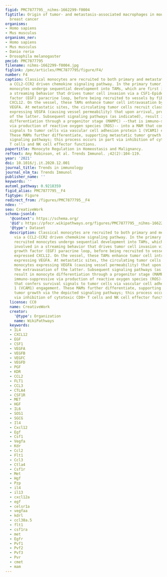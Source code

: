 ```yaml
---
figid: PMC7877795__nihms-1662299-f0004
figtitle: Origin of tumor- and metastasis-associated macrophages in mouse models of
  breast cancer
organisms:
- Homo sapiens
- Mus musculus
organisms_ner:
- Homo sapiens
- Mus musculus
- Danio rerio
- Drosophila melanogaster
pmcid: PMC7877795
filename: nihms-1662299-f0004.jpg
figlink: /pmc/articles/PMC7877795/figure/F4/
number: F4
caption: Classical monocytes are recruited to both primary and metastatic sites via
  a CCL2-CCR2 driven chemokine signaling pathway. In the primary tumor, these recruited
  monocytes undergo sequential development into TAMs, which are first involved in
  a streaming behavior that drives tumor cell invasion via a CSF1-Epidermal growth
  factor (EGF) paracrine loop, before being recruited to vessels by fibroblast expressed
  CXCL12. On the vessel, these TAMs enhance tumor cell intravasation by expressing
  VEGFA. At metastatic sites, the circulating tumor cells recruit classical monocytes
  expressing VEGFA (causing vessel permeability) that upon arrival, promotes the extravasation
  of the latter. Subsequent signaling pathways (as indicated), result in monocyte
  differentiation through a progenitor stage (MAMPC) --that is immuno-suppressive
  via production of reactive oxygen species (ROS)-- into a MAM that confers survival
  signals to tumor cells via vascular cell adhesion protein 1 (VCAM1) engagement.
  These MAMs further differentiate, supporting metastatic tumor growth via the depicted
  signaling pathways; this process occurs in part via inhibition of cytotoxic CD8+
  T cells and NK cell effector functions.
papertitle: Monocyte Regulation in Homeostasis and Malignancy.
reftext: Amy Robinson, et al. Trends Immunol. ;42(2):104-119.
year: '2021'
doi: 10.1016/j.it.2020.12.001
journal_title: Trends in immunology
journal_nlm_ta: Trends Immunol
publisher_name: ''
keywords: ''
automl_pathway: 0.9218359
figid_alias: PMC7877795__F4
figtype: Figure
redirect_from: /figures/PMC7877795__F4
ndex: ''
seo: CreativeWork
schema-jsonld:
  '@context': https://schema.org/
  '@id': https://pfocr.wikipathways.org/figures/PMC7877795__nihms-1662299-f0004.html
  '@type': Dataset
  description: Classical monocytes are recruited to both primary and metastatic sites
    via a CCL2-CCR2 driven chemokine signaling pathway. In the primary tumor, these
    recruited monocytes undergo sequential development into TAMs, which are first
    involved in a streaming behavior that drives tumor cell invasion via a CSF1-Epidermal
    growth factor (EGF) paracrine loop, before being recruited to vessels by fibroblast
    expressed CXCL12. On the vessel, these TAMs enhance tumor cell intravasation by
    expressing VEGFA. At metastatic sites, the circulating tumor cells recruit classical
    monocytes expressing VEGFA (causing vessel permeability) that upon arrival, promotes
    the extravasation of the latter. Subsequent signaling pathways (as indicated),
    result in monocyte differentiation through a progenitor stage (MAMPC) --that is
    immuno-suppressive via production of reactive oxygen species (ROS)-- into a MAM
    that confers survival signals to tumor cells via vascular cell adhesion protein
    1 (VCAM1) engagement. These MAMs further differentiate, supporting metastatic
    tumor growth via the depicted signaling pathways; this process occurs in part
    via inhibition of cytotoxic CD8+ T cells and NK cell effector functions.
  license: CC0
  name: CreativeWork
  creator:
    '@type': Organization
    name: WikiPathways
  keywords:
  - IL4
  - CXCL12
  - EGF
  - CSF1
  - VEGFA
  - VEGFB
  - VEGFC
  - VEGFD
  - PGF
  - KDR
  - CCL2
  - FLT1
  - CCL3
  - CTLA4
  - CSF1R
  - MET
  - HGF
  - IL6
  - SOS1
  - SGCG
  - Il4
  - Cxcl12
  - Egf
  - Csf1
  - Vegfa
  - Kdr
  - Ccl2
  - Flt1
  - Ccl3
  - Ctla4
  - Csf1r
  - Met
  - Hgf
  - Pzp
  - il4
  - il13
  - cxcl12a
  - egf
  - celsr1a
  - vegfaa
  - kdrl
  - ccl38a.5
  - flt1
  - csf1ra
  - met
  - Egfr
  - Pvf1
  - Pvf2
  - Pvf3
  - Pvr
  - cmet
  - mam
---
```

